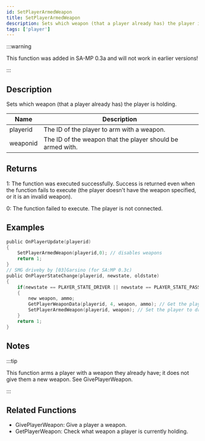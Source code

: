 ```yaml
---
id: SetPlayerArmedWeapon
title: SetPlayerArmedWeapon
description: Sets which weapon (that a player already has) the player is holding.
tags: ['player']
---
```


<TagLinks />

:::warning

This function was added in SA-MP 0.3a and will not work in earlier versions!

:::

## Description

Sets which weapon (that a player already has) the player is holding.


| Name | Description |
|------|-------------|
|playerid | The ID of the player to arm with a weapon.|
|weaponid | The ID of the weapon that the player should be armed with.|


## Returns

 1: The function was executed successfully. Success is returned even when the function fails to execute (the player doesn't have the weapon specified, or it is an invalid weapon).

 0: The function failed to execute. The player is not connected.


## Examples


```c
public OnPlayerUpdate(playerid)
{
    SetPlayerArmedWeapon(playerid,0); // disables weapons
    return 1;
}
// SMG driveby by [03]Garsino (for SA:MP 0.3c)
public OnPlayerStateChange(playerid, newstate, oldstate)
{
    if(newstate == PLAYER_STATE_DRIVER || newstate == PLAYER_STATE_PASSENGER)
    {
        new weapon, ammo;
        GetPlayerWeaponData(playerid, 4, weapon, ammo); // Get the players SMG weapon in slot 4
        SetPlayerArmedWeapon(playerid, weapon); // Set the player to driveby with SMG
    }
    return 1;
}
```


## Notes

:::tip

This function arms a player with a weapon they already have; it does not give them a new weapon. See GivePlayerWeapon.

:::


## Related Functions


-  GivePlayerWeapon: Give a player a weapon.
-  GetPlayerWeapon: Check what weapon a player is currently holding.